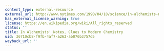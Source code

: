 ```yaml
---
content_type: external-resource
external_url: http://www.nytimes.com/1990/04/10/science/in-alchemists-notes-clues-to-modern-chemistry.html
has_external_license_warning: true
license: https://en.wikipedia.org/wiki/All_rights_reserved
status: ''
title: In Alchemists' Notes, Clues to Modern Chemistry
uid: 36710cb8-f9fb-4af7-a263-ab070b3757d5
wayback_url: ''
---
```

